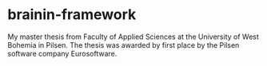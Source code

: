 # brainin-framework
My master thesis from Faculty of Applied Sciences at the University of West Bohemia in Pilsen. The thesis was awarded by first place by the Pilsen software company Eurosoftware. 
